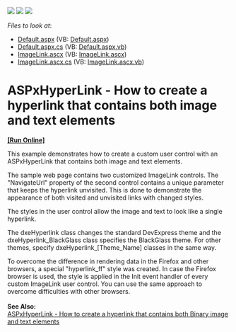 <!-- default badges list -->
![](https://img.shields.io/endpoint?url=https://codecentral.devexpress.com/api/v1/VersionRange/128530983/13.1.8%2B)
[![](https://img.shields.io/badge/Open_in_DevExpress_Support_Center-FF7200?style=flat-square&logo=DevExpress&logoColor=white)](https://supportcenter.devexpress.com/ticket/details/E4972)
[![](https://img.shields.io/badge/📖_How_to_use_DevExpress_Examples-e9f6fc?style=flat-square)](https://docs.devexpress.com/GeneralInformation/403183)
<!-- default badges end -->
<!-- default file list -->
*Files to look at*:

* [Default.aspx](./CS/WebSite/Default.aspx) (VB: [Default.aspx](./VB/WebSite/Default.aspx))
* [Default.aspx.cs](./CS/WebSite/Default.aspx.cs) (VB: [Default.aspx.vb](./VB/WebSite/Default.aspx.vb))
* [ImageLink.ascx](./CS/WebSite/ImageLink.ascx) (VB: [ImageLink.ascx](./VB/WebSite/ImageLink.ascx))
* [ImageLink.ascx.cs](./CS/WebSite/ImageLink.ascx.cs) (VB: [ImageLink.ascx.vb](./VB/WebSite/ImageLink.ascx.vb))
<!-- default file list end -->
# ASPxHyperLink - How to create a hyperlink that contains both image and text elements
<!-- run online -->
**[[Run Online]](https://codecentral.devexpress.com/e4972/)**
<!-- run online end -->


<p>This example demonstrates how to create a custom user control with an ASPxHyperLink that contains both image and text elements.</p>
<p>The sample web page contains two customized ImageLink controls. The "NavigateUrl" property of the second control contains a unique parameter that keeps the hyperlink unvisited. This is done to demonstrate the appearance of both visited and unvisited links with changed styles.</p>
<p>The styles in the user control allow the image and text to look like a single hyperlink.</p>
<p>The dxeHyperlink class changes the standard DevExpress theme and the dxeHyperlink_BlackGlass class specifies the BlackGlass theme. For other themes, specify dxeHyperlink_[Theme_Name] classes in the same way.</p>
<p>To overcome the difference in rendering data in the Firefox and other browsers, a special "hyperlink_ff" style was created. In case the Firefox browser is used, the style is applied in the Init event handler of every custom ImageLink user control. You can use the same approach to overcome difficulties with other browsers.<br /><br /><strong>See Also:</strong><br /><a href="https://www.devexpress.com/Support/Center/p/T191115">ASPxHyperLink - How to create a hyperlink that contains both Binary image and text elements</a></p>

<br/>


